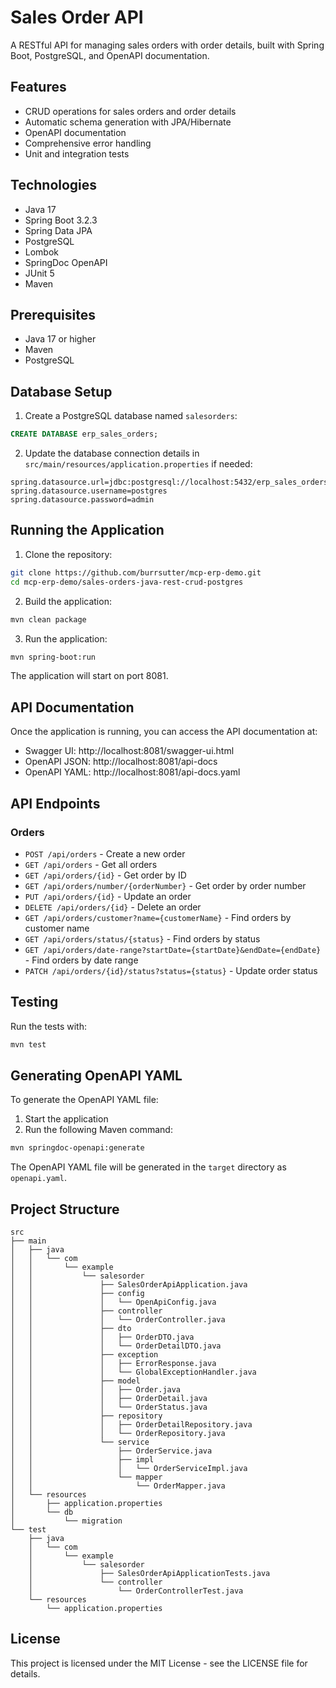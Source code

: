 # Sales Order API

A RESTful API for managing sales orders with order details, built with Spring Boot, PostgreSQL, and OpenAPI documentation.

## Features

- CRUD operations for sales orders and order details
- Automatic schema generation with JPA/Hibernate
- OpenAPI documentation
- Comprehensive error handling
- Unit and integration tests

## Technologies

- Java 17
- Spring Boot 3.2.3
- Spring Data JPA
- PostgreSQL
- Lombok
- SpringDoc OpenAPI
- JUnit 5
- Maven

## Prerequisites

- Java 17 or higher
- Maven
- PostgreSQL

## Database Setup

1. Create a PostgreSQL database named `salesorders`:

```sql
CREATE DATABASE erp_sales_orders;
```

2. Update the database connection details in `src/main/resources/application.properties` if needed:

```properties
spring.datasource.url=jdbc:postgresql://localhost:5432/erp_sales_orders
spring.datasource.username=postgres
spring.datasource.password=admin
```

## Running the Application

1. Clone the repository:

```bash
git clone https://github.com/burrsutter/mcp-erp-demo.git
cd mcp-erp-demo/sales-orders-java-rest-crud-postgres
```

2. Build the application:

```bash
mvn clean package
```

3. Run the application:

```bash
mvn spring-boot:run
```

The application will start on port 8081.

## API Documentation

Once the application is running, you can access the API documentation at:

- Swagger UI: http://localhost:8081/swagger-ui.html
- OpenAPI JSON: http://localhost:8081/api-docs
- OpenAPI YAML: http://localhost:8081/api-docs.yaml

## API Endpoints

### Orders

- `POST /api/orders` - Create a new order
- `GET /api/orders` - Get all orders
- `GET /api/orders/{id}` - Get order by ID
- `GET /api/orders/number/{orderNumber}` - Get order by order number
- `PUT /api/orders/{id}` - Update an order
- `DELETE /api/orders/{id}` - Delete an order
- `GET /api/orders/customer?name={customerName}` - Find orders by customer name
- `GET /api/orders/status/{status}` - Find orders by status
- `GET /api/orders/date-range?startDate={startDate}&endDate={endDate}` - Find orders by date range
- `PATCH /api/orders/{id}/status?status={status}` - Update order status

## Testing

Run the tests with:

```bash
mvn test
```

## Generating OpenAPI YAML

To generate the OpenAPI YAML file:

1. Start the application
2. Run the following Maven command:

```bash
mvn springdoc-openapi:generate
```

The OpenAPI YAML file will be generated in the `target` directory as `openapi.yaml`.

## Project Structure

```
src
├── main
│   ├── java
│   │   └── com
│   │       └── example
│   │           └── salesorder
│   │               ├── SalesOrderApiApplication.java
│   │               ├── config
│   │               │   └── OpenApiConfig.java
│   │               ├── controller
│   │               │   └── OrderController.java
│   │               ├── dto
│   │               │   ├── OrderDTO.java
│   │               │   └── OrderDetailDTO.java
│   │               ├── exception
│   │               │   ├── ErrorResponse.java
│   │               │   └── GlobalExceptionHandler.java
│   │               ├── model
│   │               │   ├── Order.java
│   │               │   ├── OrderDetail.java
│   │               │   └── OrderStatus.java
│   │               ├── repository
│   │               │   ├── OrderDetailRepository.java
│   │               │   └── OrderRepository.java
│   │               └── service
│   │                   ├── OrderService.java
│   │                   ├── impl
│   │                   │   └── OrderServiceImpl.java
│   │                   └── mapper
│   │                       └── OrderMapper.java
│   └── resources
│       ├── application.properties
│       └── db
│           └── migration
└── test
    ├── java
    │   └── com
    │       └── example
    │           └── salesorder
    │               ├── SalesOrderApiApplicationTests.java
    │               └── controller
    │                   └── OrderControllerTest.java
    └── resources
        └── application.properties
```

## License

This project is licensed under the MIT License - see the LICENSE file for details.
